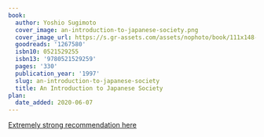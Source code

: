 ```yaml
---
book:
  author: Yoshio Sugimoto
  cover_image: an-introduction-to-japanese-society.png
  cover_image_url: https://s.gr-assets.com/assets/nophoto/book/111x148-bcc042a9c91a29c1d680899eff700a03.png
  goodreads: '1267580'
  isbn10: 0521529255
  isbn13: '9780521529259'
  pages: '330'
  publication_year: '1997'
  slug: an-introduction-to-japanese-society
  title: An Introduction to Japanese Society
plan:
  date_added: 2020-06-07
---
```


[Extremely strong recommendation here](https://www.kalzumeus.com/2014/11/07/doing-business-in-japan/)
